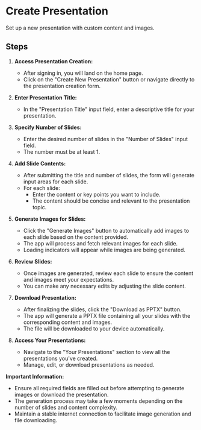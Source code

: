 # Create Presentation

Set up a new presentation with custom content and images.

## Steps

1. **Access Presentation Creation:**
   - After signing in, you will land on the home page.
   - Click on the "Create New Presentation" button or navigate directly to the presentation creation form.

2. **Enter Presentation Title:**
   - In the "Presentation Title" input field, enter a descriptive title for your presentation.

3. **Specify Number of Slides:**
   - Enter the desired number of slides in the "Number of Slides" input field.
   - The number must be at least 1.

4. **Add Slide Contents:**
   - After submitting the title and number of slides, the form will generate input areas for each slide.
   - For each slide:
     - Enter the content or key points you want to include.
     - The content should be concise and relevant to the presentation topic.

5. **Generate Images for Slides:**
   - Click the "Generate Images" button to automatically add images to each slide based on the content provided.
   - The app will process and fetch relevant images for each slide.
   - Loading indicators will appear while images are being generated.

6. **Review Slides:**
   - Once images are generated, review each slide to ensure the content and images meet your expectations.
   - You can make any necessary edits by adjusting the slide content.

7. **Download Presentation:**
   - After finalizing the slides, click the "Download as PPTX" button.
   - The app will generate a PPTX file containing all your slides with the corresponding content and images.
   - The file will be downloaded to your device automatically.

8. **Access Your Presentations:**
   - Navigate to the "Your Presentations" section to view all the presentations you've created.
   - Manage, edit, or download presentations as needed.

**Important Information:**
- Ensure all required fields are filled out before attempting to generate images or download the presentation.
- The generation process may take a few moments depending on the number of slides and content complexity.
- Maintain a stable internet connection to facilitate image generation and file downloading.
